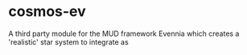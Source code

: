 # cosmos-ev
A third party module for the MUD framework Evennia which creates a 'realistic' star system to integrate as 
